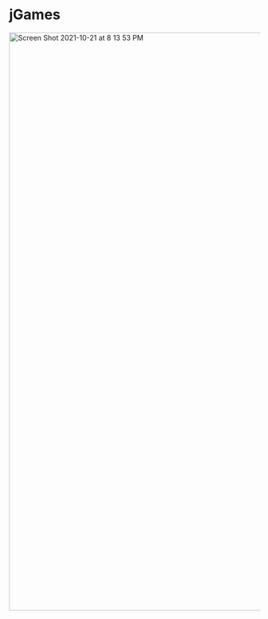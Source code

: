 # jGames

<img width="1161" alt="Screen Shot 2021-10-21 at 8 13 53 PM" src="https://user-images.githubusercontent.com/86806337/138373826-78505e43-a700-4276-9e6b-01cfbdcb9d90.png">
